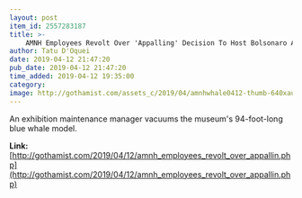 ```yaml
---
layout: post
item_id: 2557283187
title: >-
    AMNH Employees Revolt Over 'Appalling' Decision To Host Bolsonaro At Museum
author: Tatu D'Oquei
date: 2019-04-12 21:47:20
pub_date: 2019-04-12 21:47:20
time_added: 2019-04-12 19:35:00
category: 
image: http://gothamist.com/assets_c/2019/04/amnhwhale0412-thumb-640xauto-1028693.jpeg
---
```


An exhibition maintenance manager vacuums the museum's 94-foot-long blue whale model.

**Link:** [http://gothamist.com/2019/04/12/amnh_employees_revolt_over_appallin.php](http://gothamist.com/2019/04/12/amnh_employees_revolt_over_appallin.php)

